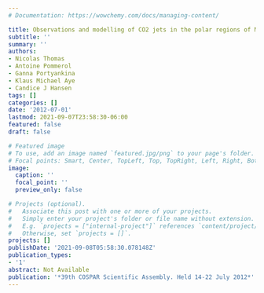 ```yaml
---
# Documentation: https://wowchemy.com/docs/managing-content/

title: Observations and modelling of CO2 jets in the polar regions of Mars
subtitle: ''
summary: ''
authors:
- Nicolas Thomas
- Antoine Pommerol
- Ganna Portyankina
- Klaus Michael Aye
- Candice J Hansen
tags: []
categories: []
date: '2012-07-01'
lastmod: 2021-09-07T23:58:30-06:00
featured: false
draft: false

# Featured image
# To use, add an image named `featured.jpg/png` to your page's folder.
# Focal points: Smart, Center, TopLeft, Top, TopRight, Left, Right, BottomLeft, Bottom, BottomRight.
image:
  caption: ''
  focal_point: ''
  preview_only: false

# Projects (optional).
#   Associate this post with one or more of your projects.
#   Simply enter your project's folder or file name without extension.
#   E.g. `projects = ["internal-project"]` references `content/project/deep-learning/index.md`.
#   Otherwise, set `projects = []`.
projects: []
publishDate: '2021-09-08T05:58:30.078148Z'
publication_types:
- '1'
abstract: Not Available
publication: '*39th COSPAR Scientific Assembly. Held 14-22 July 2012*'
---
```

